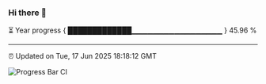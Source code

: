 ### Hi there 👋

⏳ Year progress { █████████████▁▁▁▁▁▁▁▁▁▁▁▁▁▁▁▁▁ } 45.96 %

---

⏰ Updated on Tue, 17 Jun 2025 18:18:12 GMT

![Progress Bar CI](https://github.com/code-lakshay/GitHub-Actions-Demo/workflows/Progress%20Bar%20CI/badge.svg)
